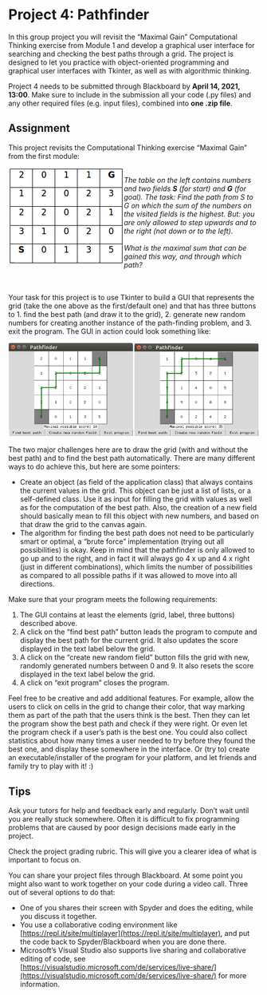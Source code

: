 # Project 4: Pathfinder

In this group project you will revisit the “Maximal Gain” Computational Thinking exercise from
Module 1 and develop a graphical user interface for searching and checking the best paths through a
grid. The project is designed to let you practice with object-oriented programming and graphical user
interfaces with Tkinter, as well as with algorithmic thinking. 

Project 4 needs to be submitted through Blackboard by **April 14, 2021, 13:00**.
Make sure to include in the submission all your code (.py files) and any other required files (e.g. input
files), combined into **one .zip file**.

## Assignment
This project revisits the Computational Thinking exercise “Maximal Gain” from the first module: 

<p>
<img align="left" src="img/grid.png"> 
<br>
<em>The table on the left contains numbers and two fields <strong>S</strong> (for start) and <strong>G</strong> (for goal). The task: Find the path from S to G on which the sum of the numbers on the visited fields is the highest. But: you are only allowed to step upwards and to the right (not down or to the left). 
<br><br>What is the maximal sum that can be gained this way, and through which path?</em><br><br><br>
</p>

Your task for this project is to use Tkinter to build a GUI that represents the grid (take the one above as
the first/default one) and that has three buttons to 1. find the best path (and draw it to the grid), 2.
generate new random numbers for creating another instance of the path-finding problem, and 3. exit the
program. The GUI in action could look something like: 

![pathfinder](img/pathfinder.png)

The two major challenges here are to draw the grid (with and without the best path) and to find the best
path automatically. There are many different ways to do achieve this, but here are some pointers:
* Create an object (as field of the application class) that always contains the current values in the grid. This object can be just a list of lists, or a self-defined class. Use it as input for filling the grid with values as well as for the computation of the best path. Also, the creation of a new field should basically mean to fill this object with new numbers, and based on that draw the grid to the canvas again. 
* The algorithm for finding the best path does not need to be particularly smart or optimal, a “brute force” implementation (trying out all possibilities) is okay. Keep in mind that the pathfinder is only allowed to go up and to the right, and in fact it will always go 4 x up and 4 x right (just in different combinations), which limits the number of possibilities as compared to all possible paths if it was allowed to move into all directions.

Make sure that your program meets the following requirements:
1. The GUI contains at least the elements (grid, label, three buttons) described above.
2. A click on the “find best path” button leads the program to compute and display the best path for the current grid. It also updates the score displayed in the text label below the grid.
3. A click on the “create new random field” button fills the grid with new, randomly generated numbers between 0 and 9. It also resets the score displayed in the text label below the grid.
4. A click on “exit program” closes the program.

Feel free to be creative and add additional features. For example, allow the users to click on cells in the
grid to change their color, that way marking them as part of the path that the users think is the best.
Then they can let the program show the best path and check if they were right. Or even let the program
check if a user’s path is the best one. You could also collect statistics about how many times a user
needed to try before they found the best one, and display these somewhere in the interface. Or (try to)
create an executable/installer of the program for your platform, and let friends and family try to play
with it! :)

## Tips
Ask your tutors for help and feedback early and regularly. Don’t wait until you are really stuck
somewhere. Often it is difficult to fix programming problems that are caused by poor design decisions
made early in the project.

Check the project grading rubric. This will give you a clearer idea of what is important to focus on.

You can share your project files through Blackboard. At some point you might also want to work
together on your code during a video call. Three out of several options to do that: 
* One of you shares their screen with Spyder and does the editing, while you discuss it together. 
* You use a collaborative coding environment like [https://repl.it/site/multiplayer](https://repl.it/site/multiplayer), and put the code back to Spyder/Blackboard when you are done there.
* Microsoft’s Visual Studio also supports live sharing and collaborative editing of code, see [https://visualstudio.microsoft.com/de/services/live-share/](https://visualstudio.microsoft.com/de/services/live-share/) for more information.